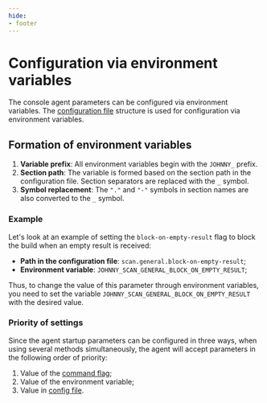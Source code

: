 ```yaml
---
hide:
- footer
---
```


# Configuration via environment variables

The console agent parameters can be configured via environment variables. The [configuration file](/agent/config.en) structure is used for configuration via environment variables.

## Formation of environment variables

1. **Variable prefix**: All environment variables begin with the `JOHNNY_` prefix.
2. **Section path**: The variable is formed based on the section path in the configuration file. Section separators are replaced with the `_` symbol.
3. **Symbol replacement**: The `"."` and `"-"` symbols in section names are also converted to the `_` symbol.

### Example

Let's look at an example of setting the `block-on-empty-result` flag to block the build when an empty result is received:

- **Path in the configuration file**: `scan.general.block-on-empty-result`;
- **Environment variable**: `JOHNNY_SCAN_GENERAL_BLOCK_ON_EMPTY_RESULT`;

Thus, to change the value of this parameter through environment variables, you need to set the variable `JOHNNY_SCAN_GENERAL_BLOCK_ON_EMPTY_RESULT` with the desired value.

### Priority of settings

Since the agent startup parameters can be configured in three ways, when using several methods simultaneously, the agent will accept parameters in the following order of priority:

1. Value of the [command flag](/agent/scan.en);
2. Value of the environment variable;
3. Value in [config file](/agent/config.en).